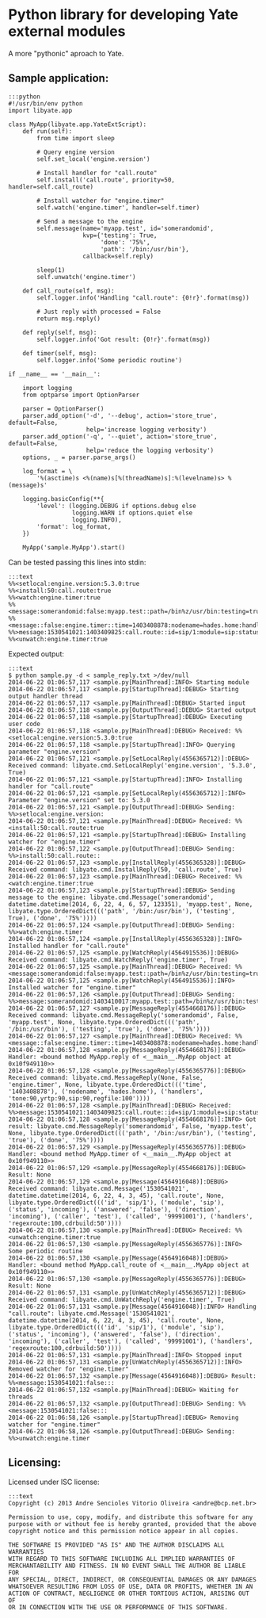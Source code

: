 # Python library for developing Yate external modules
A more "pythonic" aproach to Yate.

## Sample application:

    :::python
    #!/usr/bin/env python
    import libyate.app

    class MyApp(libyate.app.YateExtScript):
        def run(self):
            from time import sleep
    
            # Query engine version
            self.set_local('engine.version')
    
            # Install handler for "call.route"
            self.install('call.route', priority=50, handler=self.call_route)
    
            # Install watcher for "engine.timer"
            self.watch('engine.timer', handler=self.timer)
    
            # Send a message to the engine
            self.message(name='myapp.test', id='somerandomid',
                         kvp={'testing': True,
                              'done': '75%',
                              'path': '/bin:/usr/bin'},
                         callback=self.reply)
    
            sleep(1)
            self.unwatch('engine.timer')
    
        def call_route(self, msg):
            self.logger.info('Handling "call.route": {0!r}'.format(msg))
    
            # Just reply with processed = False
            return msg.reply()
    
        def reply(self, msg):
            self.logger.info('Got result: {0!r}'.format(msg))
    
        def timer(self, msg):
            self.logger.info('Some periodic routine')
    
    if __name__ == '__main__':
    
        import logging
        from optparse import OptionParser
    
        parser = OptionParser()
        parser.add_option('-d', '--debug', action='store_true', default=False,
                          help='increase logging verbosity')
        parser.add_option('-q', '--quiet', action='store_true', default=False,
                          help='reduce the logging verbosity')
        options, _ = parser.parse_args()
    
        log_format = \
            '%(asctime)s <%(name)s[%(threadName)s]:%(levelname)s> %(message)s'
    
        logging.basicConfig(**{
            'level': (logging.DEBUG if options.debug else
                      logging.WARN if options.quiet else
                      logging.INFO),
            'format': log_format,
        })
    
        MyApp('sample.MyApp').start()

Can be tested passing this lines into stdin:

    :::text
    %%<setlocal:engine.version:5.3.0:true
    %%<install:50:call.route:true
    %%<watch:engine.timer:true
    %%<message:somerandomid:false:myapp.test::path=/bin%z/usr/bin:testing=true:done=75%%
    %%<message::false:engine.timer::time=1403408878:nodename=hades.home:handlers=tone%z90,yrtp%z90,sip%z90,regfile%z100
    %%>message:1530541021:1403409825:call.route::id=sip/1:module=sip:status=incoming:answered=false:direction=incoming:caller=test:called=99991001:handlers=regexroute%z100,cdrbuild%z50
    %%<unwatch:engine.timer:true

Expected output:

    :::text
    $ python sample.py -d < sample_reply.txt >/dev/null
    2014-06-22 01:06:57,117 <sample.py[MainThread]:INFO> Starting module
    2014-06-22 01:06:57,117 <sample.py[StartupThread]:DEBUG> Starting output handler thread
    2014-06-22 01:06:57,117 <sample.py[MainThread]:DEBUG> Started input
    2014-06-22 01:06:57,118 <sample.py[OutputThread]:DEBUG> Started output
    2014-06-22 01:06:57,118 <sample.py[StartupThread]:DEBUG> Executing user code
    2014-06-22 01:06:57,118 <sample.py[MainThread]:DEBUG> Received: %%<setlocal:engine.version:5.3.0:true
    2014-06-22 01:06:57,118 <sample.py[StartupThread]:INFO> Querying parameter "engine.version"
    2014-06-22 01:06:57,121 <sample.py[SetLocalReply(4556365712)]:DEBUG> Received command: libyate.cmd.SetLocalReply('engine.version', '5.3.0', True)
    2014-06-22 01:06:57,121 <sample.py[StartupThread]:INFO> Installing handler for "call.route"
    2014-06-22 01:06:57,121 <sample.py[SetLocalReply(4556365712)]:INFO> Parameter "engine.version" set to: 5.3.0
    2014-06-22 01:06:57,121 <sample.py[OutputThread]:DEBUG> Sending: %%>setlocal:engine.version:
    2014-06-22 01:06:57,121 <sample.py[MainThread]:DEBUG> Received: %%<install:50:call.route:true
    2014-06-22 01:06:57,121 <sample.py[StartupThread]:DEBUG> Installing watcher for "engine.timer"
    2014-06-22 01:06:57,122 <sample.py[OutputThread]:DEBUG> Sending: %%>install:50:call.route::
    2014-06-22 01:06:57,123 <sample.py[InstallReply(4556365328)]:DEBUG> Received command: libyate.cmd.InstallReply(50, 'call.route', True)
    2014-06-22 01:06:57,123 <sample.py[MainThread]:DEBUG> Received: %%<watch:engine.timer:true
    2014-06-22 01:06:57,123 <sample.py[StartupThread]:DEBUG> Sending message to the engine: libyate.cmd.Message('somerandomid', datetime.datetime(2014, 6, 22, 4, 6, 57, 123351), 'myapp.test', None, libyate.type.OrderedDict((('path', '/bin:/usr/bin'), ('testing', True), ('done', '75%'))))
    2014-06-22 01:06:57,124 <sample.py[OutputThread]:DEBUG> Sending: %%>watch:engine.timer
    2014-06-22 01:06:57,124 <sample.py[InstallReply(4556365328)]:INFO> Installed handler for "call.route"
    2014-06-22 01:06:57,125 <sample.py[WatchReply(4564915536)]:DEBUG> Received command: libyate.cmd.WatchReply('engine.timer', True)
    2014-06-22 01:06:57,125 <sample.py[MainThread]:DEBUG> Received: %%<message:somerandomid:false:myapp.test::path=/bin%z/usr/bin:testing=true:done=75%%
    2014-06-22 01:06:57,125 <sample.py[WatchReply(4564915536)]:INFO> Installed watcher for "engine.timer"
    2014-06-22 01:06:57,126 <sample.py[OutputThread]:DEBUG> Sending: %%>message:somerandomid:1403410017:myapp.test::path=/bin%z/usr/bin:testing=true:done=75%%
    2014-06-22 01:06:57,127 <sample.py[MessageReply(4554668176)]:DEBUG> Received command: libyate.cmd.MessageReply('somerandomid', False, 'myapp.test', None, libyate.type.OrderedDict((('path', '/bin:/usr/bin'), ('testing', 'true'), ('done', '75%'))))
    2014-06-22 01:06:57,127 <sample.py[MainThread]:DEBUG> Received: %%<message::false:engine.timer::time=1403408878:nodename=hades.home:handlers=tone%z90,yrtp%z90,sip%z90,regfile%z100
    2014-06-22 01:06:57,128 <sample.py[MessageReply(4554668176)]:DEBUG> Handler: <bound method MyApp.reply of <__main__.MyApp object at 0x10f949110>>
    2014-06-22 01:06:57,128 <sample.py[MessageReply(4556365776)]:DEBUG> Received command: libyate.cmd.MessageReply(None, False, 'engine.timer', None, libyate.type.OrderedDict((('time', '1403408878'), ('nodename', 'hades.home'), ('handlers', 'tone:90,yrtp:90,sip:90,regfile:100'))))
    2014-06-22 01:06:57,128 <sample.py[MainThread]:DEBUG> Received: %%>message:1530541021:1403409825:call.route::id=sip/1:module=sip:status=incoming:answered=false:direction=incoming:caller=test:called=99991001:handlers=regexroute%z100,cdrbuild%z50
    2014-06-22 01:06:57,128 <sample.py[MessageReply(4554668176)]:INFO> Got result: libyate.cmd.MessageReply('somerandomid', False, 'myapp.test', None, libyate.type.OrderedDict((('path', '/bin:/usr/bin'), ('testing', 'true'), ('done', '75%'))))
    2014-06-22 01:06:57,129 <sample.py[MessageReply(4556365776)]:DEBUG> Handler: <bound method MyApp.timer of <__main__.MyApp object at 0x10f949110>>
    2014-06-22 01:06:57,129 <sample.py[MessageReply(4554668176)]:DEBUG> Result: None
    2014-06-22 01:06:57,129 <sample.py[Message(4564916048)]:DEBUG> Received command: libyate.cmd.Message('1530541021', datetime.datetime(2014, 6, 22, 4, 3, 45), 'call.route', None, libyate.type.OrderedDict((('id', 'sip/1'), ('module', 'sip'), ('status', 'incoming'), ('answered', 'false'), ('direction', 'incoming'), ('caller', 'test'), ('called', '99991001'), ('handlers', 'regexroute:100,cdrbuild:50'))))
    2014-06-22 01:06:57,130 <sample.py[MainThread]:DEBUG> Received: %%<unwatch:engine.timer:true
    2014-06-22 01:06:57,130 <sample.py[MessageReply(4556365776)]:INFO> Some periodic routine
    2014-06-22 01:06:57,130 <sample.py[Message(4564916048)]:DEBUG> Handler: <bound method MyApp.call_route of <__main__.MyApp object at 0x10f949110>>
    2014-06-22 01:06:57,130 <sample.py[MessageReply(4556365776)]:DEBUG> Result: None
    2014-06-22 01:06:57,131 <sample.py[UnWatchReply(4556365712)]:DEBUG> Received command: libyate.cmd.UnWatchReply('engine.timer', True)
    2014-06-22 01:06:57,131 <sample.py[Message(4564916048)]:INFO> Handling "call.route": libyate.cmd.Message('1530541021', datetime.datetime(2014, 6, 22, 4, 3, 45), 'call.route', None, libyate.type.OrderedDict((('id', 'sip/1'), ('module', 'sip'), ('status', 'incoming'), ('answered', 'false'), ('direction', 'incoming'), ('caller', 'test'), ('called', '99991001'), ('handlers', 'regexroute:100,cdrbuild:50'))))
    2014-06-22 01:06:57,131 <sample.py[MainThread]:INFO> Stopped input
    2014-06-22 01:06:57,131 <sample.py[UnWatchReply(4556365712)]:INFO> Removed watcher for "engine.timer"
    2014-06-22 01:06:57,132 <sample.py[Message(4564916048)]:DEBUG> Result: %%<message:1530541021:false:::
    2014-06-22 01:06:57,132 <sample.py[MainThread]:DEBUG> Waiting for threads
    2014-06-22 01:06:57,132 <sample.py[OutputThread]:DEBUG> Sending: %%<message:1530541021:false:::
    2014-06-22 01:06:58,126 <sample.py[StartupThread]:DEBUG> Removing watcher for "engine.timer"
    2014-06-22 01:06:58,126 <sample.py[OutputThread]:DEBUG> Sending: %%>unwatch:engine.timer



## Licensing:
Licensed under ISC license:

    :::text
    Copyright (c) 2013 Andre Sencioles Vitorio Oliveira <andre@bcp.net.br>

    Permission to use, copy, modify, and distribute this software for any
    purpose with or without fee is hereby granted, provided that the above
    copyright notice and this permission notice appear in all copies.

    THE SOFTWARE IS PROVIDED "AS IS" AND THE AUTHOR DISCLAIMS ALL WARRANTIES
    WITH REGARD TO THIS SOFTWARE INCLUDING ALL IMPLIED WARRANTIES OF
    MERCHANTABILITY AND FITNESS. IN NO EVENT SHALL THE AUTHOR BE LIABLE FOR
    ANY SPECIAL, DIRECT, INDIRECT, OR CONSEQUENTIAL DAMAGES OR ANY DAMAGES
    WHATSOEVER RESULTING FROM LOSS OF USE, DATA OR PROFITS, WHETHER IN AN
    ACTION OF CONTRACT, NEGLIGENCE OR OTHER TORTIOUS ACTION, ARISING OUT OF
    OR IN CONNECTION WITH THE USE OR PERFORMANCE OF THIS SOFTWARE.
